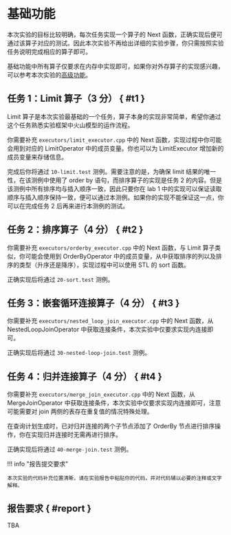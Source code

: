# 基础功能

本次实验的目标比较明确，每次任务实现一个算子的 Next 函数，正确实现后便可通过该算子对应的测试。因此本次实验不再给出详细的实验步骤，你只需按照实验任务说明完成相应的算子即可。

基础功能中所有算子仅要求在内存中实现即可，如果你对外存算子的实现感兴趣，可以参考本次实验的[高级功能](3-advanced.md)。

## 任务 1：Limit 算子（3 分） { #t1 }

Limit 算子是本次实验最基础的一个任务，算子本身的实现非常简单，希望你通过这个任务熟悉实验框架中火山模型的运作流程。

你需要补充 `executors/limit_executor.cpp` 中的 Next 函数，实现过程中你可能会用到对应的 LimitOperator 中的成员变量。你也可以为 LimitExecutor 增加新的成员变量来存储信息。

完成后你将通过 `10-limit.test` 测例。需要注意的是，为确保 limit 结果的唯一性，在该测例中使用了 order by 语句，而排序算子的实现是任务 2 的内容。但是该测例中所有排序均与插入顺序一致，因此只要你在 lab 1 中的实现可以保证读取顺序与插入顺序保持一致，便可以通过本测例。如果你的实现不能保证这一点，你可以在完成任务 2 后再来进行本测例的测试。

## 任务 2：排序算子（4 分） { #t2 }

你需要补充 `executors/orderby_executor.cpp` 中的 Next 函数，与 Limit 算子类似，你可能会使用到 OrderByOperator 中的成员变量，从中获取排序的列以及排序的类型（升序还是降序），实现过程中可以使用 STL 的 sort 函数。

正确实现后将通过 `20-sort.test` 测例。

## 任务 3：嵌套循环连接算子（4 分） { #t3 }

你需要补充 `executors/nested_loop_join_executor.cpp` 中的 Next 函数，从 NestedLoopJoinOperator 中获取连接条件，本次实验中仅要求实现内连接即可。

正确实现后将通过 `30-nested-loop-join.test` 测例。

## 任务 4：归并连接算子（4 分） { #t4 }

你需要补充 `executors/merge_join_executor.cpp` 中的 Next 函数，从 MergeJoinOperator 中获取连接条件，本次实验中仅要求实现内连接即可，注意可能需要对 join 两侧的表存在重复值的情况特殊处理。

在查询计划生成时，已对归并连接的两个子节点添加了 OrderBy 节点进行排序操作，你在实现归并连接时无需再进行排序。

正确实现后将通过 `40-merge-join.test` 测例。

!!! info "报告提交要求"

    本次实验的代码补充位置清晰，请在实验报告中粘贴你的代码，并对代码辅以必要的注释或文字解释。

## 报告要求 { #report }

TBA
